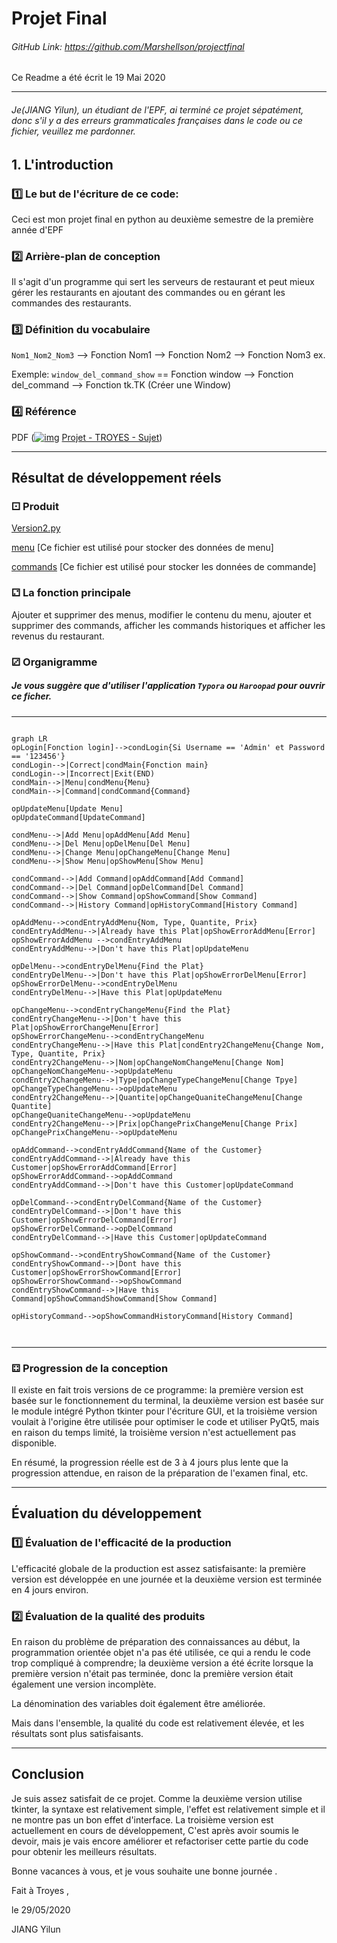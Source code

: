 # Projet Final

###### GitHub Link: https://github.com/Marshellson/projectfinal

 Ce Readme a été écrit le 19 Mai 2020

---
###### Je(JIANG Yilun), un étudiant de l'EPF, ai terminé ce projet sépatément, donc s'il y a des erreurs grammaticales françaises dans le code ou ce fichier, veuillez me pardonner.



## 1. L'introduction

### 1️⃣ Le but de l'écriture de ce code:

Ceci est mon projet final en python au deuxième semestre de la première année d'EPF

### 2️⃣ Arrière-plan de conception

Il s'agit d'un programme qui sert les serveurs de restaurant et peut mieux gérer les restaurants en ajoutant des commandes ou en gérant les commandes des restaurants.

### 3️⃣ Définition du vocabulaire 

`Nom1_Nom2_Nom3` --> Fonction Nom1 --> Fonction Nom2 --> Fonction Nom3 ex.

 Exemple: `window_del_command_show` == Fonction window --> Fonction del_command --> Fonction tk.TK (Créer une Window)

### 4️⃣ Référence

PDF ([![img](https://moodle.epf.fr/theme/image.php/lambda/core/1590625801/f/pdf-24)](https://moodle.epf.fr/mod/resource/view.php?id=60598) [Projet - TROYES - Sujet](https://moodle.epf.fr/mod/resource/view.php?id=60598))

---

## Résultat de développement réels

### ⚀ Produit

 [Version2.py](Version2.py) 

 [menu](menu) [Ce fichier est utilisé pour stocker des données de menu]

 [commands](commands) [Ce fichier est utilisé pour stocker les données de commande]

### ⚁ La fonction principale

Ajouter et supprimer des menus, modifier le contenu du menu, ajouter et supprimer des commands, afficher les commands historiques et afficher les revenus du restaurant.

### ⚂ Organigramme

##### Je vous suggère que d'utiliser l'application `Typora` ou `Haroopad` pour ouvrir ce ficher.

---



```mermaid

graph LR
opLogin[Fonction login]-->condLogin{Si Username == 'Admin' et Password == '123456'}
condLogin-->|Correct|condMain{Fonction main}
condLogin-->|Incorrect|Exit(END)
condMain-->|Menu|condMenu{Menu}
condMain-->|Command|condCommand{Command}

opUpdateMenu[Update Menu]
opUpdateCommand[UpdateCommand]

condMenu-->|Add Menu|opAddMenu[Add Menu]
condMenu-->|Del Menu|opDelMenu[Del Menu]
condMenu-->|Change Menu|opChangeMenu[Change Menu]
condMenu-->|Show Menu|opShowMenu[Show Menu]

condCommand-->|Add Command|opAddCommand[Add Command]
condCommand-->|Del Command|opDelCommand[Del Command]
condCommand-->|Show Command|opShowCommand[Show Command]
condCommand-->|History Command|opHistoryCommand[History Command]

opAddMenu-->condEntryAddMenu{Nom, Type, Quantite, Prix}
condEntryAddMenu-->|Already have this Plat|opShowErrorAddMenu[Error]
opShowErrorAddMenu -->condEntryAddMenu
condEntryAddMenu-->|Don't have this Plat|opUpdateMenu

opDelMenu-->condEntryDelMenu{Find the Plat}
condEntryDelMenu-->|Don't have this Plat|opShowErrorDelMenu[Error]
opShowErrorDelMenu-->condEntryDelMenu
condEntryDelMenu-->|Have this Plat|opUpdateMenu

opChangeMenu-->condEntryChangeMenu{Find the Plat}
condEntryChangeMenu-->|Don't have this Plat|opShowErrorChangeMenu[Error]
opShowErrorChangeMenu-->condEntryChangeMenu
condEntryChangeMenu-->|Have this Plat|condEntry2ChangeMenu{Change Nom, Type, Quantite, Prix}
condEntry2ChangeMenu-->|Nom|opChangeNomChangeMenu[Change Nom]
opChangeNomChangeMenu-->opUpdateMenu
condEntry2ChangeMenu-->|Type|opChangeTypeChangeMenu[Change Tpye]
opChangeTypeChangeMenu-->opUpdateMenu
condEntry2ChangeMenu-->|Quantite|opChangeQuaniteChangeMenu[Change Quantite]
opChangeQuaniteChangeMenu-->opUpdateMenu
condEntry2ChangeMenu-->|Prix|opChangePrixChangeMenu[Change Prix]
opChangePrixChangeMenu-->opUpdateMenu

opAddCommand-->condEntryAddCommand{Name of the Customer}
condEntryAddCommand-->|Already have this Customer|opShowErrorAddCommand[Error]
opShowErrorAddCommand-->opAddCommand
condEntryAddCommand-->|Don't have this Customer|opUpdateCommand

opDelCommand-->condEntryDelCommand{Name of the Customer}
condEntryDelCommand-->|Don't have this Customer|opShowErrorDelCommand[Error]
opShowErrorDelCommand-->opDelCommand
condEntryDelCommand-->|Have this Customer|opUpdateCommand

opShowCommand-->condEntryShowCommand{Name of the Customer}
condEntryShowCommand-->|Dont have this Customer|opShowErrorShowCommand[Error]
opShowErrorShowCommand-->opShowCommand
condEntryShowCommand-->|Have this Command|opShowCommandShowCommand[Show Command]

opHistoryCommand-->opShowCommandHistoryCommand[History Command]



```

---



### ⚃ Progression de la conception

Il existe en fait trois versions de ce programme: la première version est basée sur le fonctionnement du terminal, la deuxième version est basée sur le module intégré Python tkinter pour l'écriture GUI, et la troisième version voulait à l'origine être utilisée pour optimiser le code et utiliser PyQt5, mais en raison du temps limité, la troisième version n'est actuellement pas disponible.

En résumé, la progression réelle est de 3 à 4 jours plus lente que la progression attendue, en raison de la préparation de l'examen final, etc.

---

## Évaluation du développement

### 1️⃣ Évaluation de l'efficacité de la production

L'efficacité globale de la production est assez satisfaisante: la première version est développée en une journée et la deuxième version est terminée en 4 jours environ.

### 2️⃣ Évaluation de la qualité des produits

En raison du problème de préparation des connaissances au début, la programmation orientée objet n'a pas été utilisée, ce qui a rendu le code trop compliqué à comprendre; la deuxième version a été écrite lorsque la première version n'était pas terminée, donc la première version était également une version incomplète.

La dénomination des variables doit également être améliorée.

Mais dans l'ensemble, la qualité du code est relativement élevée, et les résultats sont plus satisfaisants.

---

## Conclusion 

Je suis assez satisfait de ce projet. Comme la deuxième version utilise tkinter, la syntaxe est relativement simple, l'effet est relativement simple et il ne montre pas un bon effet d'interface. La troisième version est actuellement en cours de développement, C'est après avoir soumis le devoir, mais je vais encore améliorer et refactoriser cette partie du code pour obtenir les meilleurs résultats.

Bonne vacances à vous, et je vous souhaite une bonne journée .



Fait à Troyes ,

le 29/05/2020

JIANG Yilun
